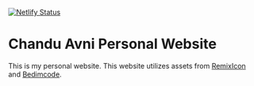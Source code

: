 [![Netlify Status](https://api.netlify.com/api/v1/badges/221316f9-b858-4d0b-96b0-9a9caf87cd94/deploy-status)](https://app.netlify.com/sites/chanduavni/deploys)
# Chandu Avni Personal Website
This is my personal website.
This website utilizes assets from [RemixIcon](https://github.com/Remix-Design/RemixIcon.git) and [Bedimcode](https://github.com/bedimcode/responsive-portfolio-website-rian.git).
